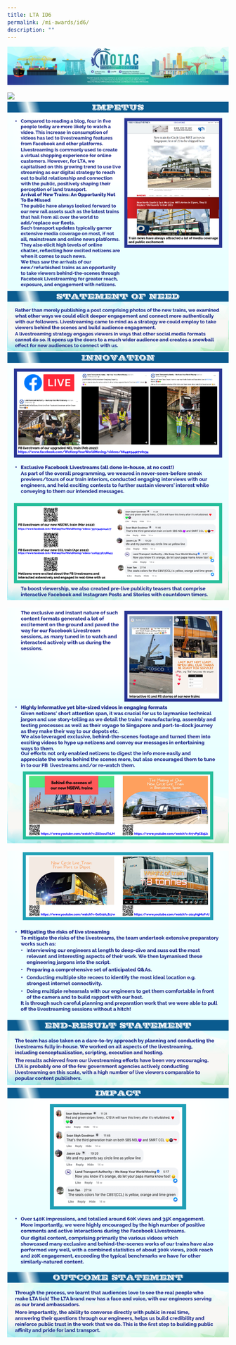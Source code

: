 ```yaml
---
title: LTA ID6
permalink: /mi-awards/id6/
description: ""
---
```

![](/images/hero.png)

![](/images/MI/ID6/e-Panel_iD6_v01_Individual%20Award%20Contents%201.png)
![](/images/MI/ID6/e-Panel_iD6_v01_Individual%20Award%20Contents%202.png)
![](/images/MI/ID6/e-Panel_iD6_v01_Individual%20Award%20Contents%203a.png)

![](/images/MI/ID6/e-Panel_iD6_v01_Individual%20Award%20Contents%203b.png)

![](/images/MI/ID6/e-Panel_iD6_v01_Individual%20Award%20Contents%203c.png)
![](/images/MI/ID6/e-Panel_iD6_v01_Individual%20Award%20Contents%204.png)